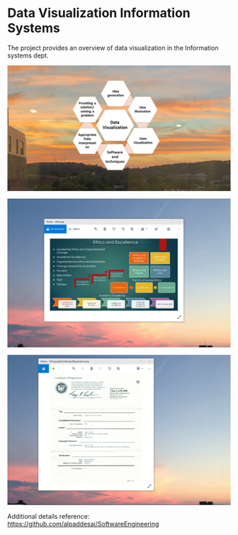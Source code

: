 # Data Visualization Information Systems

The project provides an overview of data visualization in the Information systems dept.

![image](DataVisualization.jpg)

![image](EthicsandExcellence.png)

![image](USCopyrightCertificate.png)

Additional details reference: https://github.com/alpaddesai/SoftwareEngineering
